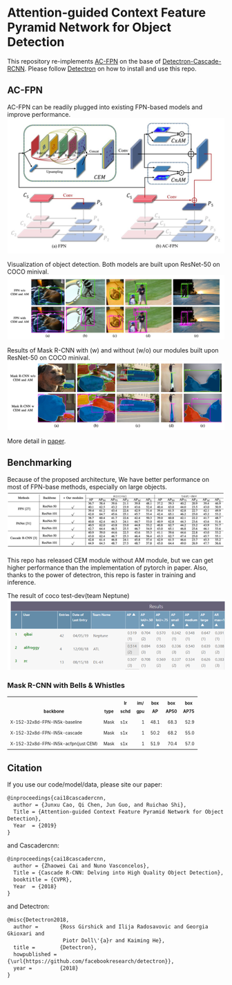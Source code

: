 # Attention-guided Context Feature Pyramid Network for Object Detection

This repository re-implements [AC-FPN](https://arxiv.org/abs/2005.11475) on the base of [Detectron-Cascade-RCNN](https://github.com/zhaoweicai/Detectron-Cascade-RCNN). Please follow [Detectron](https://github.com/facebookresearch/Detectron) on how to install and use this repo.

## AC-FPN

AC-FPN can be readily plugged into existing FPN-based models and improve performance.
![architecture](pics/architecture.jpg)

Visualization of object detection. Both models are built upon ResNet-50 on COCO minival.
![detection](pics/detection_samples.png) 

Results of Mask R-CNN with (w) and without (w/o) our modules built upon ResNet-50 on COCO minival.
![segmentation](pics/instance_samples.png) 

More detail in [paper](https://arxiv.org/abs/2005.11475).

## Benchmarking

Because of the proposed architecture, We have better performance on most of FPN-base methods, especially on large objects.
![segmentation](pics/paper_result.png) 

This repo has released CEM module without AM module, but we can get higher performance than the implementation of pytorch in paper.
Also, thanks to the power of detectron, this repo is faster in training and inference.

The result of coco test-dev(team Neptune)
![rank](pics/rank.png) 
### Mask R-CNN with Bells & Whistles

<table><tbody>
<!-- START BELLS TABLE -->
<!-- TABLE HEADER -->
<!-- Info: we use wrap text in <sup><sub></sub><sup> to make is small -->
<th valign="bottom"><sup><sub>&nbsp;&nbsp;&nbsp;&nbsp;&nbsp;&nbsp;&nbsp;&nbsp;backbone&nbsp;&nbsp;&nbsp;&nbsp;&nbsp;&nbsp;&nbsp;&nbsp;</sub></sup></th>
<th valign="bottom"><sup><sub>type</sub></sup></th>
<th valign="bottom"><sup><sub>lr<br/>schd</sub></sup></th>
<th valign="bottom"><sup><sub>im/<br/>gpu</sub></sup></th>
<th valign="bottom"><sup><sub>box<br/>AP</sub></sup></th>
<th valign="bottom"><sup><sub>box<br/>AP50</sub></sup></th>
<th valign="bottom"><sup><sub>box<br/>AP75</sub></sup></th>
<!-- TABLE BODY -->
<tr>
<td align="left"><sup><sub>X-152-32x8d-FPN-IN5k-baseline</sub></sup></td>
<td align="left"><sup><sub>Mask</sub></sup></td>
<td align="left"><sup><sub>s1x</sub></sup></td>
<td align="right"><sup><sub>1</sub></sup></td>
<td align="right"><sup><sub>48.1</sub></sup></td>
<td align="right"><sup><sub>68.3</sub></sup></td>
<td align="right"><sup><sub>52.9</sub></sup></td>
</tr>
<tr>
<td align="left"><sup><sub>X-152-32x8d-FPN-IN5k-cascade</sub></sup></td>
<td align="left"><sup><sub>Mask</sub></sup></td>
<td align="left"><sup><sub>s1x</sub></sup></td>
<td align="right"><sup><sub>1</sub></sup></td>
<td align="right"><sup><sub>50.2</sub></sup></td>
<td align="right"><sup><sub>68.2</sub></sup></td>
<td align="right"><sup><sub>55.0</sub></sup></td>
</tr>
<tr>
<td align="left"><sup><sub>X-152-32x8d-FPN-IN5k-acfpn(just CEM)</sub></sup></td>
<td align="left"><sup><sub>Mask</sub></sup></td>
<td align="left"><sup><sub>s1x</sub></sup></td>
<td align="right"><sup><sub>1</sub></sup></td>
<td align="right"><sup><sub>51.9</sub></sup></td>
<td align="right"><sup><sub>70.4</sub></sup></td>
<td align="right"><sup><sub>57.0</sub></sup></td>
</tr>
<!-- END BELLS TABLE -->
</tbody></table>



## Citation

If you use our code/model/data, please site our paper:

```
@inproceedings{cai18cascadercnn,
  author = {Junxu Cao, Qi Chen, Jun Guo, and Ruichao Shi},
  Title = {Attention-guided Context Feature Pyramid Network for Object Detection},
  Year  = {2019}
}
```
and Cascadercnn:
```
@inproceedings{cai18cascadercnn,
  author = {Zhaowei Cai and Nuno Vasconcelos},
  Title = {Cascade R-CNN: Delving into High Quality Object Detection},
  booktitle = {CVPR},
  Year  = {2018}
}
```

and Detectron:

```
@misc{Detectron2018,
  author =       {Ross Girshick and Ilija Radosavovic and Georgia Gkioxari and
                  Piotr Doll\'{a}r and Kaiming He},
  title =        {Detectron},
  howpublished = {\url{https://github.com/facebookresearch/detectron}},
  year =         {2018}
}
```
